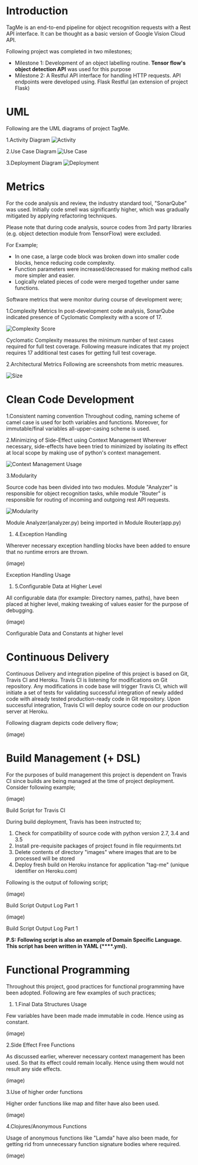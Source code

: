 # Introduction
TagMe is an end-to-end pipeline for object recognition requests with a Rest API interface. It can be thought as a basic version of Google Vision Cloud API.

Following project was completed in two milestones;
- Milestone 1:
Development of an object labelling routine. **Tensor flow&#39;s object detection API** was used for this purpose
- Milestone 2:
A Restful API interface for handling HTTP requests. API endpoints were developed using. Flask Restful (an extension of project Flask)

# UML
Following are the UML diagrams of project TagMe.

1.Activity Diagram
![Activity](https://raw.githubusercontent.com/shahshawaiz/tag-me/master/doc/images/activity-diagrams.PNG)

2.Use Case Diagram
![Use Case](https://raw.githubusercontent.com/shahshawaiz/tag-me/master/doc/images/Project%20-%20Use%20Case.jpg)

3.Deployment Diagram
![Deployment](https://raw.githubusercontent.com/shahshawaiz/tag-me/master/doc/images/deployment%20diag..jpg)

# Metrics
For the code analysis and review, the industry standard tool, &quot;SonarQube&quot; was used. Initially code smell was significantly higher, which was gradually mitigated by applying refactoring techniques.

Please note that during code analysis, source codes from 3rd party libraries (e.g. object detection module from TensorFlow) were excluded.

For Example;
- In one case, a large code block was broken down into smaller code blocks, hence reducing code complexity.
- Function parameters were increased/decreased for making method calls more simpler and easier.
- Logically related pieces of code were merged together under same functions.

Software metrics that were monitor during course of development were;

1.Complexity Metrics
In post-development code analysis, SonarQube indicated presence of Cyclomatic Complexity with a score of 17.

![Complexity Score](https://raw.githubusercontent.com/shahshawaiz/tag-me/master/doc/images/complexity.PNG)

Cyclomatic Complexity measures the minimum number of test cases required for full test coverage. Following measure indicates that my project requires 17 additional test cases for getting full test coverage.

2.Architectural Metrics
Following are screenshots from metric measures.

![Size](https://raw.githubusercontent.com/shahshawaiz/tag-me/master/doc/images/size.PNG)


# Clean Code Development

1.Consistent naming convention
Throughout coding, naming scheme of camel case is used for both variables and functions. Moreover, for immutable/final variables all-upper-casing scheme is used.

2.Minimizing of Side-Effect using Context Management
Wherever necessary, side-effects have been tried to minimized by isolating its effect at local scope by making use of python&#39;s context management.

![Context Management Usage](https://raw.githubusercontent.com/shahshawaiz/tag-me/master/doc/images/context-maagement.PNG)

3.Modularity

Source code has been divided into two modules. Module &quot;Analyzer&quot; is responsible for object recognition tasks, while module &quot;Router&quot; is responsible for routing of incoming and outgoing rest API requests.

![Modularity](https://raw.githubusercontent.com/shahshawaiz/tag-me/master/doc/images/modularity.PNG)

Module Analyzer(analyzer.py) being imported in Module Router(app.py)

1. 4.Exception Handling

Wherever necessary exception handling blocks have been added to ensure that no runtime errors are thrown.

(image)

Exception Handling Usage

1. 5.Configurable Data at Higher Level

All configurable data (for example: Directory names, paths), have been placed at higher level, making tweaking of values easier for the purpose of debugging.

(image)

Configurable Data and Constants at higher level

# Continuous Delivery

Continuous Delivery and integration pipeline of this project is based on Git, Travis CI and Heroku. Travis CI is listening for modifications on Git repository. Any modifications in code base will trigger Travis CI, which will initiate a set of tests for validating successful integration of newly added code with already tested production-ready code in Git repository. Upon successful integration, Travis CI will deploy source code on our production server at Heroku.

Following diagram depicts code delivery flow;

(image)

# Build Management (+ DSL)

For the purposes of build management this project is dependent on Travis CI since builds are being managed at the time of project deployment. Consider following example;

(image)

Build Script for Travis CI

During build deployment, Travis has been instructed to;

1. Check for compatibility of source code with python version 2.7, 3.4 and 3.5
2. Install pre-requisite packages of project found in file requirments.txt
3. Delete contents of directory &quot;images&quot; where images that are to be processed will be stored
4. Deploy fresh build on Heroku instance for application &quot;tag-me&quot; (unique identifier on Heroku.com)

Following is the output of following script;

(image)

Build Script Output Log Part 1

(image)

 Build Script Output Log Part 1

**P.S: Following script is also an example of Domain Specific Language. This script has been written in YAML (****.yml).**

# Functional Programming

Throughout this project, good practices for functional programming have been adopted. Following are few examples of such practices;

1. 1.Final Data Structures Usage

Few variables have been made made immutable in code. Hence using as constant.

(image)

2.Side Effect Free Functions

As discussed earlier, wherever necessary context management has been used. So that its effect could remain locally. Hence using them would not result any side effects.

(image)

3.Use of higher order functions

Higher order functions like map and filter have also been used.

(image)

4.Clojures/Anonymous Functions

Usage of anonymous functions like &quot;Lamda&quot; have also been made, for getting rid from unnecessary function signature bodies where required.

(image)
